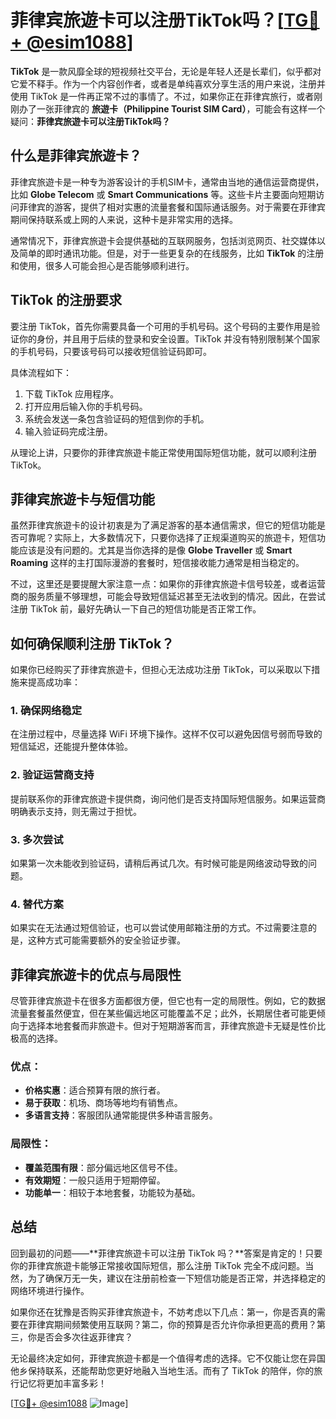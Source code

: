 # 菲律宾旅遊卡可以注册TikTok吗？[[TG💪+ @esim1088](https://t.me/s/esim1088)]

**TikTok** 是一款风靡全球的短视频社交平台，无论是年轻人还是长辈们，似乎都对它爱不释手。作为一个内容创作者，或者是单纯喜欢分享生活的用户来说，注册并使用 TikTok 是一件再正常不过的事情了。不过，如果你正在菲律宾旅行，或者刚刚办了一张菲律宾的 **旅遊卡（Philippine Tourist SIM Card）**，可能会有这样一个疑问：**菲律宾旅遊卡可以注册TikTok吗？**

## 什么是菲律宾旅遊卡？

菲律宾旅遊卡是一种专为游客设计的手机SIM卡，通常由当地的通信运营商提供，比如 **Globe Telecom** 或 **Smart Communications** 等。这些卡片主要面向短期访问菲律宾的游客，提供了相对实惠的流量套餐和国际通话服务。对于需要在菲律宾期间保持联系或上网的人来说，这种卡是非常实用的选择。

通常情况下，菲律宾旅遊卡会提供基础的互联网服务，包括浏览网页、社交媒体以及简单的即时通讯功能。但是，对于一些更复杂的在线服务，比如 **TikTok** 的注册和使用，很多人可能会担心是否能够顺利进行。

## TikTok 的注册要求

要注册 TikTok，首先你需要具备一个可用的手机号码。这个号码的主要作用是验证你的身份，并且用于后续的登录和安全设置。TikTok 并没有特别限制某个国家的手机号码，只要该号码可以接收短信验证码即可。

具体流程如下：
1. 下载 TikTok 应用程序。
2. 打开应用后输入你的手机号码。
3. 系统会发送一条包含验证码的短信到你的手机。
4. 输入验证码完成注册。

从理论上讲，只要你的菲律宾旅遊卡能正常使用国际短信功能，就可以顺利注册 TikTok。

## 菲律宾旅遊卡与短信功能

虽然菲律宾旅遊卡的设计初衷是为了满足游客的基本通信需求，但它的短信功能是否可靠呢？实际上，大多数情况下，只要你选择了正规渠道购买的旅遊卡，短信功能应该是没有问题的。尤其是当你选择的是像 **Globe Traveller** 或 **Smart Roaming** 这样的主打国际漫游的套餐时，短信接收能力通常是相当稳定的。

不过，这里还是要提醒大家注意一点：如果你的菲律宾旅遊卡信号较差，或者运营商的服务质量不够理想，可能会导致短信延迟甚至无法收到的情况。因此，在尝试注册 TikTok 前，最好先确认一下自己的短信功能是否正常工作。

## 如何确保顺利注册 TikTok？

如果你已经购买了菲律宾旅遊卡，但担心无法成功注册 TikTok，可以采取以下措施来提高成功率：

### 1. 确保网络稳定
在注册过程中，尽量选择 WiFi 环境下操作。这样不仅可以避免因信号弱而导致的短信延迟，还能提升整体体验。

### 2. 验证运营商支持
提前联系你的菲律宾旅遊卡提供商，询问他们是否支持国际短信服务。如果运营商明确表示支持，则无需过于担忧。

### 3. 多次尝试
如果第一次未能收到验证码，请稍后再试几次。有时候可能是网络波动导致的问题。

### 4. 替代方案
如果实在无法通过短信验证，也可以尝试使用邮箱注册的方式。不过需要注意的是，这种方式可能需要额外的安全验证步骤。

## 菲律宾旅遊卡的优点与局限性

尽管菲律宾旅遊卡在很多方面都很方便，但它也有一定的局限性。例如，它的数据流量套餐虽然便宜，但在某些偏远地区可能覆盖不足；此外，长期居住者可能更倾向于选择本地套餐而非旅遊卡。但对于短期游客而言，菲律宾旅遊卡无疑是性价比极高的选择。

### 优点：
- **价格实惠**：适合预算有限的旅行者。
- **易于获取**：机场、商场等地均有销售点。
- **多语言支持**：客服团队通常能提供多种语言服务。

### 局限性：
- **覆盖范围有限**：部分偏远地区信号不佳。
- **有效期短**：一般只适用于短期停留。
- **功能单一**：相较于本地套餐，功能较为基础。

## 总结

回到最初的问题——**菲律宾旅遊卡可以注册 TikTok 吗？**答案是肯定的！只要你的菲律宾旅遊卡能够正常接收国际短信，那么注册 TikTok 完全不成问题。当然，为了确保万无一失，建议在注册前检查一下短信功能是否正常，并选择稳定的网络环境进行操作。

如果你还在犹豫是否购买菲律宾旅遊卡，不妨考虑以下几点：第一，你是否真的需要在菲律宾期间频繁使用互联网？第二，你的预算是否允许你承担更高的费用？第三，你是否会多次往返菲律宾？

无论最终决定如何，菲律宾旅遊卡都是一个值得考虑的选择。它不仅能让您在异国他乡保持联系，还能帮助您更好地融入当地生活。而有了 TikTok 的陪伴，你的旅行记忆将更加丰富多彩！

[[TG💪+ @esim1088](https://t.me/s/esim1088) ![Image](https://i.postimg.cc/4NQfJmqS/Snipaste-2025-05-13-00-14-12.png)]